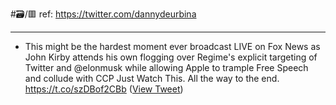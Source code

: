 #🗃/🟥 
ref: 
https://twitter.com/dannydeurbina

---

- This might be the hardest moment ever broadcast LIVE on Fox News as John Kirby attends his own flogging over Regime's explicit targeting of Twitter and @elonmusk while allowing Apple to trample Free Speech and collude with CCP
  Just Watch This.
  All the way to the end. https://t.co/szDBof2CBb ([View Tweet](https://twitter.com/dannydeurbina/status/1598048946756018177))
